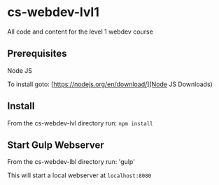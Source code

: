 # cs-webdev-lvl1
All code and content for the level 1 webdev course

## Prerequisites
Node JS

To install goto: [https://nodejs.org/en/download/](Node JS Downloads)

## Install
From the cs-webdev-lvl directory run:
  `npm install`

## Start Gulp Webserver
From the cs-webdev-lbl directory run:
  'gulp'

This will start a local webserver at `localhost:8080`
